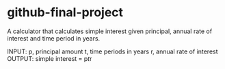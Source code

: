 # github-final-project

A calculator that calculates simple interest given principal, annual rate of interest and time period in years.

INPUT:
  p, principal amount
  t, time periods in years
  r, annual rate of interest
OUTPUT:
  simple interest = p*t*r
